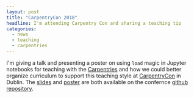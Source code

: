 ```yaml
---
layout: post
title: "CarpentryCon 2018"
headline: I'm attending Carpentry Con and sharing a teaching tip
categories:
  - news
  - teaching
  - carpentries
---
```


I'm giving a talk and presenting a poster on using `load` magic in Jupyter notebooks for teaching with the [Carpentries](https://carpentries.org/) and how we could better organize curriculum to support this teaching style at  [CarpentryCon](http://www.carpentrycon.org/) in Dublin.  The [slides](https://github.com/carpentries/carpentrycon/blob/master/Sessions/2018-05-30/08-Lightning-Talks-Session-2/brown-slides.pdf) and [poster](https://github.com/carpentries/carpentrycon/blob/master/Sessions/2018-05-30/08-Lightning-Talks-Session-2/brown-poster.pdf) are both available on the confernce [github repository](https://github.com/carpentries/carpentrycon).
